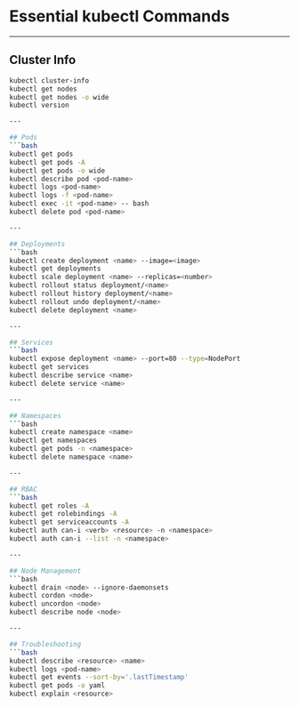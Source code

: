 # Essential kubectl Commands

---
## Cluster Info
```bash
kubectl cluster-info
kubectl get nodes
kubectl get nodes -o wide
kubectl version

---

## Pods
```bash
kubectl get pods
kubectl get pods -A
kubectl get pods -o wide
kubectl describe pod <pod-name>
kubectl logs <pod-name>
kubectl logs -f <pod-name>
kubectl exec -it <pod-name> -- bash
kubectl delete pod <pod-name>

---

## Deployments
```bash
kubectl create deployment <name> --image=<image>
kubectl get deployments
kubectl scale deployment <name> --replicas=<number>
kubectl rollout status deployment/<name>
kubectl rollout history deployment/<name>
kubectl rollout undo deployment/<name>
kubectl delete deployment <name>

---

## Services
```bash
kubectl expose deployment <name> --port=80 --type=NodePort
kubectl get services
kubectl describe service <name>
kubectl delete service <name>

---

## Namespaces
```bash
kubectl create namespace <name>
kubectl get namespaces
kubectl get pods -n <namespace>
kubectl delete namespace <name>

---

## RBAC
```bash
kubectl get roles -A
kubectl get rolebindings -A
kubectl get serviceaccounts -A
kubectl auth can-i <verb> <resource> -n <namespace>
kubectl auth can-i --list -n <namespace>

---

## Node Management
```bash
kubectl drain <node> --ignore-daemonsets
kubectl cordon <node>
kubectl uncordon <node>
kubectl describe node <node>

---

## Troubleshooting
```bash
kubectl describe <resource> <name>
kubectl logs <pod-name>
kubectl get events --sort-by='.lastTimestamp'
kubectl get pods -o yaml
kubectl explain <resource>

